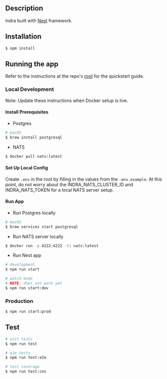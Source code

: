 ## Description

Indra built with [Nest](https://github.com/nestjs/nest) framework.

## Installation

```bash
$ npm install
```

## Running the app

Refer to the instructions at the repo's [root](../../README.md) for the quickstart guide.

### Local Development

Note: Update these instructions when Docker setup is live.

#### Install Prerequisites

- Postgres
```bash
# macOS
$ brew install postgresql
```

- NATS
```bash
$ docker pull nats:latest
```

#### Set Up Local Config

Create `.env` in the root by filling in the values from the `.env.example`. At this point, do not worry about the INDRA_NATS_CLUSTER_ID and INDRA_NATS_TOKEN for a local NATS server setup.

#### Run App

- Run Postgres locally
```bash
# macOS
$ brew services start postgresql
```

- Run NATS server locally
```bash
$ docker run -p 4222:4222 -ti nats:latest
```

- Run Nest app
```bash
# development
$ npm run start

# watch mode
# NOTE: does not work yet
$ npm run start:dev
```

### Production

```bash
$ npm run start:prod
```

## Test

```bash
# unit tests
$ npm run test

# e2e tests
$ npm run test:e2e

# test coverage
$ npm run test:cov
```

